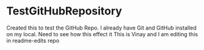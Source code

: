 # TestGitHubRepository
Created this to test the GitHub Repo. I already have Git and GitHub installed on my local. Need to see how this effect it
This is Vinay and I am editing this in readme-edits repo
